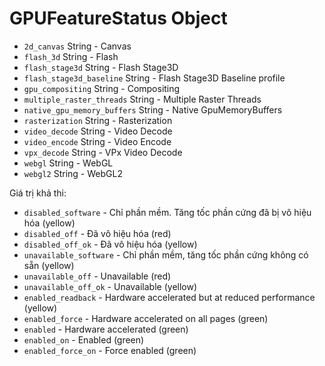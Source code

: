 # GPUFeatureStatus Object

* `2d_canvas` String - Canvas
* `flash_3d` String - Flash
* `flash_stage3d` String - Flash Stage3D
* `flash_stage3d_baseline` String - Flash Stage3D Baseline profile
* `gpu_compositing` String - Compositing
* `multiple_raster_threads` String - Multiple Raster Threads
* `native_gpu_memory_buffers` String - Native GpuMemoryBuffers
* `rasterization` String - Rasterization
* `video_decode` String - Video Decode
* `video_encode` String - Video Encode
* `vpx_decode` String - VPx Video Decode
* `webgl` String - WebGL
* `webgl2` String - WebGL2

Giá trị khả thi:

* `disabled_software` - Chỉ phần mềm. Tăng tốc phần cứng đã bị vô hiệu hóa (yellow)
* `disabled_off` - Đã vô hiệu hóa (red)
* `disabled_off_ok` - Đã vô hiệu hóa (yellow)
* `unavailable_software` - Chỉ phần mềm, tăng tốc phần cứng không có sẵn (yellow)
* `unavailable_off` - Unavailable (red)
* `unavailable_off_ok` - Unavailable (yellow)
* `enabled_readback` - Hardware accelerated but at reduced performance (yellow)
* `enabled_force` - Hardware accelerated on all pages (green)
* `enabled` - Hardware accelerated (green)
* `enabled_on` - Enabled (green)
* `enabled_force_on` - Force enabled (green)